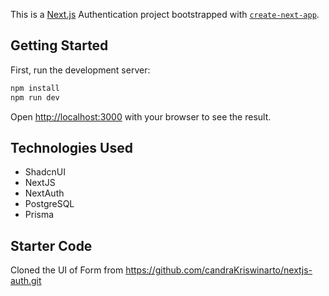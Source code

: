This is a [Next.js](https://nextjs.org/) Authentication project bootstrapped with [`create-next-app`](https://github.com/vercel/next.js/tree/canary/packages/create-next-app).

## Getting Started

First, run the development server:

```bash
npm install
npm run dev
```
Open [http://localhost:3000](http://localhost:3000) with your browser to see the result.

## Technologies Used

  - ShadcnUI
  - NextJS
  - NextAuth
  - PostgreSQL
  - Prisma

## Starter Code
  Cloned the UI of Form from https://github.com/candraKriswinarto/nextjs-auth.git
